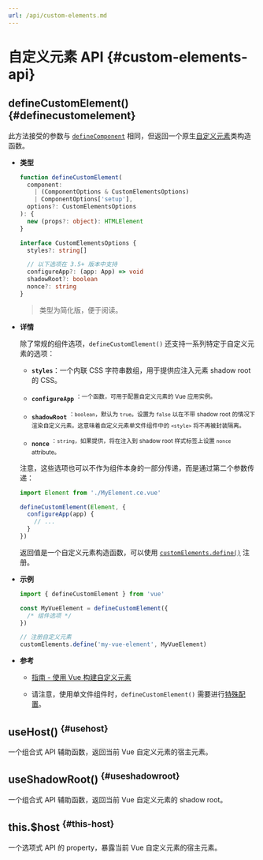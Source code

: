 ```yaml
---
url: /api/custom-elements.md
---
```

# 自定义元素 API {#custom-elements-api}

## defineCustomElement() {#definecustomelement}

此方法接受的参数与 [`defineComponent`](/api/general.html#definecomponent) 相同，但返回一个原生[自定义元素](https://developer.mozilla.org/zh-CN/docs/Web/Web_Components/Using_custom_elements)类构造函数。

- **类型**

  ```ts
  function defineCustomElement(
    component:
      | (ComponentOptions & CustomElementsOptions)
      | ComponentOptions['setup'],
    options?: CustomElementsOptions
  ): {
    new (props?: object): HTMLElement
  }

  interface CustomElementsOptions {
    styles?: string[]

    // 以下选项在 3.5+ 版本中支持
    configureApp?: (app: App) => void
    shadowRoot?: boolean
    nonce?: string
  }
  ```

  > 类型为简化版，便于阅读。

- **详情**

  除了常规的组件选项，`defineCustomElement()` 还支持一系列特定于自定义元素的选项：

  - **`styles`**：一个内联 CSS 字符串数组，用于提供应注入元素 shadow root 的 CSS。

  - **`configureApp`** <sup class="vt-badge" data-text="3.5+"/>：一个函数，可用于配置自定义元素的 Vue 应用实例。

  - **`shadowRoot`** <sup class="vt-badge" data-text="3.5+"/>：`boolean`，默认为 `true`。设置为 `false` 以在不带 shadow root 的情况下渲染自定义元素。这意味着自定义元素单文件组件中的 `<style>` 将不再被封装隔离。

  - **`nonce`** <sup class="vt-badge" data-text="3.5+"/>：`string`，如果提供，将在注入到 shadow root 样式标签上设置 `nonce` attribute。

  注意，这些选项也可以不作为组件本身的一部分传递，而是通过第二个参数传递：

  ```js
  import Element from './MyElement.ce.vue'

  defineCustomElement(Element, {
    configureApp(app) {
      // ...
    }
  })
  ```

  返回值是一个自定义元素构造函数，可以使用 [`customElements.define()`](https://developer.mozilla.org/zh-CN/docs/Web/API/CustomElementRegistry/define) 注册。

- **示例**

  ```js
  import { defineCustomElement } from 'vue'

  const MyVueElement = defineCustomElement({
    /* 组件选项 */
  })

  // 注册自定义元素
  customElements.define('my-vue-element', MyVueElement)
  ```

- **参考**

  - [指南 - 使用 Vue 构建自定义元素](/guide/extras/web-components#building-custom-elements-with-vue)

  - 请注意，使用单文件组件时，`defineCustomElement()` 需要进行[特殊配置](/guide/extras/web-components#sfc-as-custom-element)。

## useHost() <sup class="vt-badge" data-text="3.5+"/> {#usehost}

一个组合式 API 辅助函数，返回当前 Vue 自定义元素的宿主元素。

## useShadowRoot() <sup class="vt-badge" data-text="3.5+"/> {#useshadowroot}

一个组合式 API 辅助函数，返回当前 Vue 自定义元素的 shadow root。

## this.$host <sup class="vt-badge" data-text="3.5+"/> {#this-host}

一个选项式 API 的 property，暴露当前 Vue 自定义元素的宿主元素。
